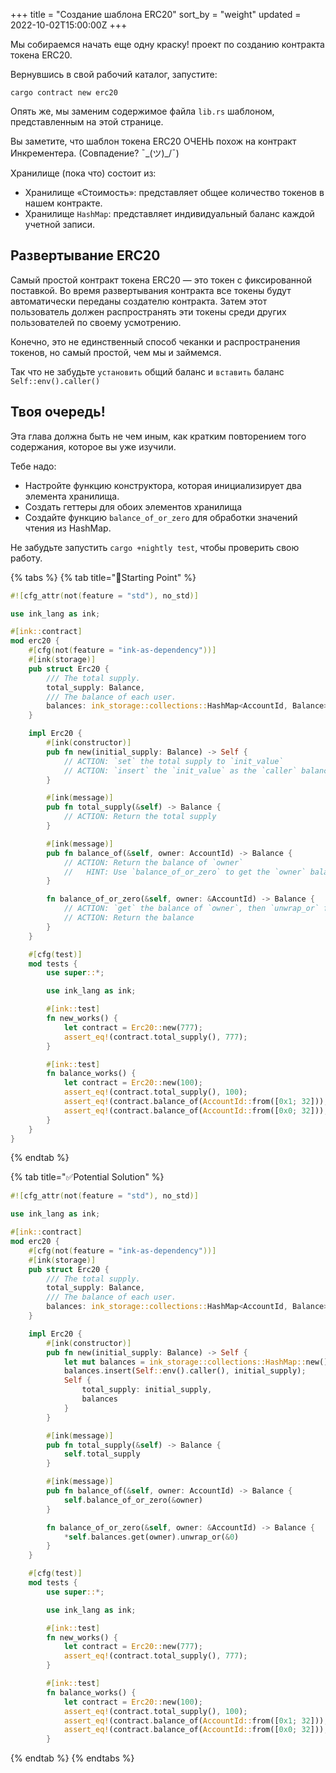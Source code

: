 +++
title = "Создание шаблона ERC20"
sort_by = "weight"
updated = 2022-10-02T15:00:00Z
+++

Мы собираемся начать еще одну краску! проект по созданию контракта токена ERC20.

Вернувшись в свой рабочий каталог, запустите:

```
cargo contract new erc20
```

Опять же, мы заменим содержимое файла `lib.rs` шаблоном, представленным на этой странице.

Вы заметите, что шаблон токена ERC20 ОЧЕНЬ похож на контракт Инкрементера. \(Совпадение? ¯\_\(ツ\)\_/¯\)

Хранилище \(пока что\) состоит из:

- Хранилище «Стоимость»: представляет общее количество токенов в нашем контракте.
- Хранилище `HashMap`: представляет индивидуальный баланс каждой учетной записи.

## Развертывание ERC20 <a id="erc20-deployment"></a>

Самый простой контракт токена ERC20 — это токен с фиксированной поставкой. Во время развертывания контракта все токены будут автоматически переданы создателю контракта. Затем этот пользователь должен распространять эти токены среди других пользователей по своему усмотрению.

Конечно, это не единственный способ чеканки и распространения токенов, но самый простой, чем мы и займемся.

Так что не забудьте `установить` общий баланс и `вставить` баланс `Self::env().caller()`

## Твоя очередь! <a id="your-turn"></a>

Эта глава должна быть не чем иным, как кратким повторением того содержания, которое вы уже изучили.

Тебе надо:

- Настройте функцию конструктора, которая инициализирует два элемента хранилища.
- Создать геттеры для обоих элементов хранилища
- Создайте функцию `balance_of_or_zero` для обработки значений чтения из HashMap.

Не забудьте запустить `cargo +nightly test`, чтобы проверить свою работу.

{% tabs %}
{% tab title="🔨Starting Point" %}

```rust
#![cfg_attr(not(feature = "std"), no_std)]

use ink_lang as ink;

#[ink::contract]
mod erc20 {
    #[cfg(not(feature = "ink-as-dependency"))]
    #[ink(storage)]
    pub struct Erc20 {
        /// The total supply.
        total_supply: Balance,
        /// The balance of each user.
        balances: ink_storage::collections::HashMap<AccountId, Balance>,
    }

    impl Erc20 {
        #[ink(constructor)]
        pub fn new(initial_supply: Balance) -> Self {
            // ACTION: `set` the total supply to `init_value`
            // ACTION: `insert` the `init_value` as the `caller` balance
        }

        #[ink(message)]
        pub fn total_supply(&self) -> Balance {
            // ACTION: Return the total supply
        }

        #[ink(message)]
        pub fn balance_of(&self, owner: AccountId) -> Balance {
            // ACTION: Return the balance of `owner`
            //   HINT: Use `balance_of_or_zero` to get the `owner` balance
        }

        fn balance_of_or_zero(&self, owner: &AccountId) -> Balance {
            // ACTION: `get` the balance of `owner`, then `unwrap_or` fallback to 0
            // ACTION: Return the balance
        }
    }

    #[cfg(test)]
    mod tests {
        use super::*;

        use ink_lang as ink;

        #[ink::test]
        fn new_works() {
            let contract = Erc20::new(777);
            assert_eq!(contract.total_supply(), 777);
        }

        #[ink::test]
        fn balance_works() {
            let contract = Erc20::new(100);
            assert_eq!(contract.total_supply(), 100);
            assert_eq!(contract.balance_of(AccountId::from([0x1; 32])), 100);
            assert_eq!(contract.balance_of(AccountId::from([0x0; 32])), 0);
        }
    }
}
```

{% endtab %}

{% tab title="✅Potential Solution" %}

```rust
#![cfg_attr(not(feature = "std"), no_std)]

use ink_lang as ink;

#[ink::contract]
mod erc20 {
    #[cfg(not(feature = "ink-as-dependency"))]
    #[ink(storage)]
    pub struct Erc20 {
        /// The total supply.
        total_supply: Balance,
        /// The balance of each user.
        balances: ink_storage::collections::HashMap<AccountId, Balance>,
    }

    impl Erc20 {
        #[ink(constructor)]
        pub fn new(initial_supply: Balance) -> Self {
            let mut balances = ink_storage::collections::HashMap::new();
            balances.insert(Self::env().caller(), initial_supply);
            Self {
                total_supply: initial_supply,
                balances
            }
        }

        #[ink(message)]
        pub fn total_supply(&self) -> Balance {
            self.total_supply
        }

        #[ink(message)]
        pub fn balance_of(&self, owner: AccountId) -> Balance {
            self.balance_of_or_zero(&owner)
        }

        fn balance_of_or_zero(&self, owner: &AccountId) -> Balance {
            *self.balances.get(owner).unwrap_or(&0)
        }
    }

    #[cfg(test)]
    mod tests {
        use super::*;

        use ink_lang as ink;

        #[ink::test]
        fn new_works() {
            let contract = Erc20::new(777);
            assert_eq!(contract.total_supply(), 777);
        }

        #[ink::test]
        fn balance_works() {
            let contract = Erc20::new(100);
            assert_eq!(contract.total_supply(), 100);
            assert_eq!(contract.balance_of(AccountId::from([0x1; 32])), 100);
            assert_eq!(contract.balance_of(AccountId::from([0x0; 32])), 0);
        }
```

{% endtab %}
{% endtabs %}
